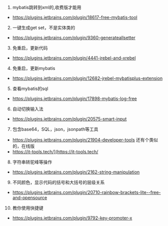 1. mybatis跳转到xml的,收费版才能用
- https://plugins.jetbrains.com/plugin/18617-free-mybatis-tool
2. 一键生成get set，不是实体类的
- https://plugins.jetbrains.com/plugin/9360-generateallsetter
3. 免重启，更新代码
- https://plugins.jetbrains.com/plugin/4441-jrebel-and-xrebel
4. 免重启，更新mybatis
- https://plugins.jetbrains.com/plugin/12682-jrebel-mybatisplus-extension
5. 查看mybatis的sql
- https://plugins.jetbrains.com/plugin/17898-mybatis-log-free
6. 自动切换输入法
- https://plugins.jetbrains.com/plugin/20575-smart-input
7.  包含base64，SQL，json，jsonpath等工具
- https://plugins.jetbrains.com/plugin/21904-developer-tools
还有个类似的，在线版
- https://it-tools.tech/](https://it-tools.tech/
8. 字符串转驼峰等操作
- https://plugins.jetbrains.com/plugin/2162-string-manipulation
9. 不同颜色，显示代码的括号和大括号的层级关系 
- https://plugins.jetbrains.com/plugin/20710-rainbow-brackets-lite--free-and-opensource
10. 教你使用快捷键
- https://plugins.jetbrains.com/plugin/9792-key-promoter-x